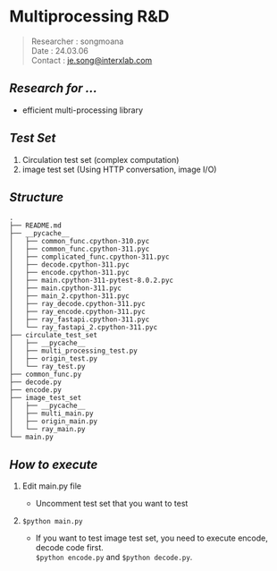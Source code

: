 # Multiprocessing R&D
> Researcher : songmoana  
> Date : 24.03.06  
> Contact : je.song@interxlab.com

## _Research for ..._
- efficient multi-processing library

## _Test Set_
1. Circulation test set (complex computation)
2. image test set (Using HTTP conversation, image I/O)

## _Structure_
```
.
├── README.md
├── __pycache__
│   ├── common_func.cpython-310.pyc
│   ├── common_func.cpython-311.pyc
│   ├── complicated_func.cpython-311.pyc
│   ├── decode.cpython-311.pyc
│   ├── encode.cpython-311.pyc
│   ├── main.cpython-311-pytest-8.0.2.pyc
│   ├── main.cpython-311.pyc
│   ├── main_2.cpython-311.pyc
│   ├── ray_decode.cpython-311.pyc
│   ├── ray_encode.cpython-311.pyc
│   ├── ray_fastapi.cpython-311.pyc
│   └── ray_fastapi_2.cpython-311.pyc
├── circulate_test_set
│   ├── __pycache__
│   ├── multi_processing_test.py
│   ├── origin_test.py
│   └── ray_test.py
├── common_func.py
├── decode.py
├── encode.py
├── image_test_set
│   ├── __pycache__
│   ├── multi_main.py
│   ├── origin_main.py
│   └── ray_main.py
└── main.py
```

## _How to execute_
1. Edit main.py file
    - Uncomment test set that you want to test
    
2. `$python main.py`

    - If you want to test image test set, you need to execute encode, decode code first.  
        `$python encode.py` and `$python decode.py`.

